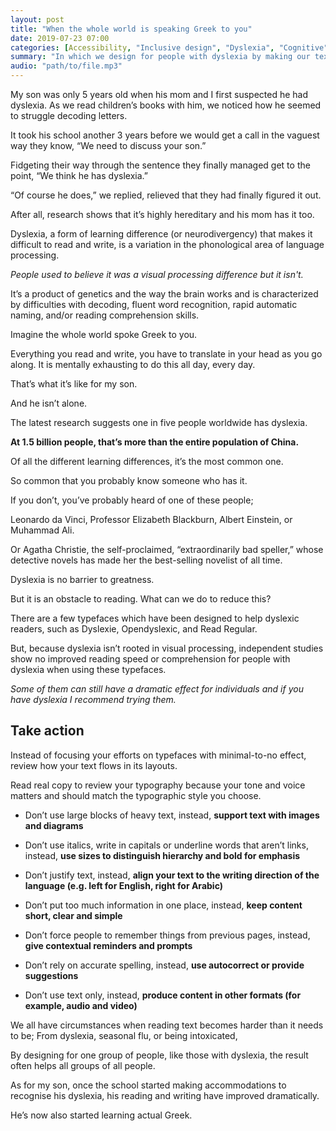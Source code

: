 ```yaml
---
layout: post
title: "When the whole world is speaking Greek to you"
date: 2019-07-23 07:00
categories: [Accessibility, "Inclusive design", "Dyslexia", "Cognitive"]
summary: "In which we design for people with dyslexia by making our text as readable as possible."
audio: "path/to/file.mp3"
---
```

My son was only 5 years old when his mom and I first suspected he had dyslexia. As we read children’s books with him, we noticed how he seemed to struggle decoding letters.

It took his school another 3 years before we would get a call in the vaguest way they know, “We need to discuss your son.”

Fidgeting their way through the sentence they finally managed get to the point, “We think he has dyslexia.”

“Of course he does,” we replied, relieved that they had finally figured it out.

After all, research shows that it’s highly hereditary and his mom has it too.

Dyslexia, a form of learning difference (or neurodivergency) that makes it difficult to read and write, is a variation in the phonological area of language processing.

*People used to believe it was a visual processing difference but it isn't.*

It’s a product of genetics and the way the brain works and is characterized by difficulties with decoding, fluent word recognition, rapid automatic naming, and/or reading comprehension skills.

Imagine the whole world spoke Greek to you.

Everything you read and write, you have to translate in your head as you go along. It is mentally exhausting to do this all day, every day.

That’s what it’s like for my son.

And he isn’t alone.

The latest research suggests one in five people worldwide has dyslexia.

**At 1.5 billion people, that’s more than the entire population of China.**

Of all the different learning differences, it’s the most common one.

So common that you probably know someone who has it.

If you don’t, you’ve probably heard of one of these people;

Leonardo da Vinci, Professor Elizabeth Blackburn, Albert Einstein, or Muhammad Ali.

Or Agatha Christie, the self-proclaimed, “extraordinarily bad speller,” whose detective novels has made her the best-selling novelist of all time.

Dyslexia is no barrier to greatness.

But it is an obstacle to reading. What can we do to reduce this?

There are a few typefaces which have been designed to help dyslexic readers, such as Dyslexie, Opendyslexic, and Read Regular.

But, because dyslexia isn’t rooted in visual processing, independent studies show no improved reading speed or comprehension for people with dyslexia when using these typefaces.

*Some of them can still have a dramatic effect for individuals and if you have dyslexia I recommend trying them.*

## Take action

Instead of focusing your efforts on typefaces with minimal-to-no effect, review how your text flows in its layouts.

Read real copy to review your typography because your tone and voice matters and should match the typographic style you choose. 

- Don’t use large blocks of heavy text, instead, **support text with images and diagrams**

- Don’t use italics, write in capitals or underline words that aren’t links, instead, **use sizes to distinguish hierarchy and bold for emphasis**

- Don’t justify text, instead, **align your text to the writing direction of the language (e.g. left for English, right for Arabic)**

- Don’t put too much information in one place, instead, **keep content short, clear and simple**

- Don’t force people to remember things from previous pages, instead, **give contextual reminders and prompts**

- Don’t rely on accurate spelling, instead, **use autocorrect or provide suggestions**

- Don’t use text only, instead, **produce content in other formats (for example, audio and video)**

We all have circumstances when reading text becomes harder than it needs to be; From dyslexia, seasonal flu, or being intoxicated,

By designing for one group of people, like those with dyslexia, the result often helps all groups of all people.

As for my son, once the school started making accommodations to recognise his dyslexia, his reading and writing have improved dramatically.

He’s now also started learning actual Greek.
